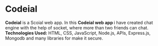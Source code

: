 # Codeial
<b>Codeial</b> is a Scoial web app. In this <b>Codeial web app </b> i have created chat engine with the help of socket, where more than two friends can chat.<br>
**Technologies Used:** HTML, CSS, JavaScript, Node.js, APIs, Express.js, Mongodb and many libraries for make it secure.

